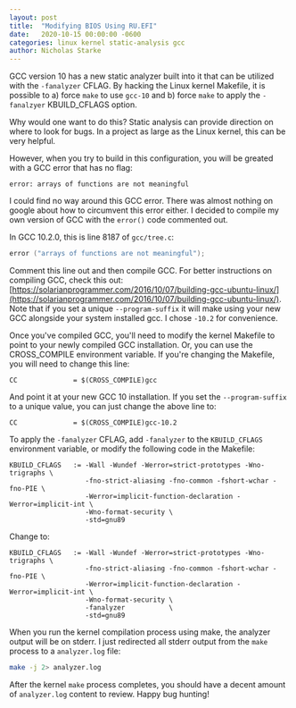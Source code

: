 ```yaml
---
layout: post
title:  "Modifying BIOS Using RU.EFI"
date:   2020-10-15 00:00:00 -0600
categories: linux kernel static-analysis gcc
author: Nicholas Starke
---
```


GCC version 10 has a new static analyzer built into it that can be utilized with the `-fanalyzer` CFLAG.  By hacking the Linux kernel Makefile, it is possible to a) force `make` to use `gcc-10` and b) force `make` to apply the `-fanalzyer` KBUILD_CFLAGS option. 

Why would one want to do this? Static analysis can provide direction on where to look for bugs.  In a project as large as the Linux kernel, this can be very helpful.

However, when you try to build in this configuration, you will be greated with a GCC error that has no flag:

```
error: arrays of functions are not meaningful 
```

I could find no way around this GCC error.  There was almost nothing on google about how to circumvent this error either. I decided to compile my own version of GCC with the `error()` code commented out. 

In GCC 10.2.0, this is line 8187 of `gcc/tree.c`:

```c
error ("arrays of functions are not meaningful");
```

Comment this line out and then compile GCC. For better instructions on compiling GCC, check this out: [https://solarianprogrammer.com/2016/10/07/building-gcc-ubuntu-linux/](https://solarianprogrammer.com/2016/10/07/building-gcc-ubuntu-linux/).  Note that if you set a unique `--program-suffix` it will make using your new GCC alongside your system installed gcc.  I chose `-10.2` for convenience.

Once you've compiled GCC, you'll need to modify the kernel Makefile to point to your newly compiled GCC installation. Or, you can use the CROSS_COMPILE environment variable.  If you're changing the Makefile, you will need to change this line:

```make
CC              = $(CROSS_COMPILE)gcc
```
And point it at your new GCC 10 installation.  If you set the `--program-suffix` to a unique value, you can just change the above line to:

```make
CC              = $(CROSS_COMPILE)gcc-10.2
```

To apply the `-fanalyzer` CFLAG, add `-fanalyzer` to the `KBUILD_CFLAGS` environment variable, or modify the following code in the Makefile:

```make
KBUILD_CFLAGS   := -Wall -Wundef -Werror=strict-prototypes -Wno-trigraphs \
                   -fno-strict-aliasing -fno-common -fshort-wchar -fno-PIE \
                   -Werror=implicit-function-declaration -Werror=implicit-int \
                   -Wno-format-security \
                   -std=gnu89
```

Change to:

```
KBUILD_CFLAGS   := -Wall -Wundef -Werror=strict-prototypes -Wno-trigraphs \
                   -fno-strict-aliasing -fno-common -fshort-wchar -fno-PIE \
                   -Werror=implicit-function-declaration -Werror=implicit-int \
                   -Wno-format-security \
                   -fanalyzer           \
                   -std=gnu89
```

When you run the kernel compilation process using make, the analyzer output will be on stderr.  I just redirected all stderr output from the `make` process to a `analyzer.log` file:

```bash
make -j 2> analyzer.log
```

After the kernel `make` process completes, you should have a decent amount of `analyzer.log` content to review.  Happy bug hunting!